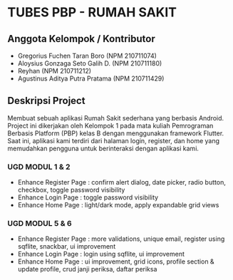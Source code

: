 # TUBES PBP - RUMAH SAKIT 

## Anggota Kelompok / Kontributor
- Gregorius Fuchen Taran Boro (NPM 210711074)
- Aloysius Gonzaga Seto Galih D. (NPM 210711180)
- Reyhan (NPM 210711212)
- Agustinus Aditya Putra Pratama (NPM 210711429)

## Deskripsi Project

Membuat sebuah aplikasi Rumah Sakit sederhana yang berbasis Android. Project ini dikerjakan oleh Kelompok 1 pada mata kuliah Pemrograman Berbasis Platform (PBP) kelas B dengan menggunakan framework Flutter. Saat ini, aplikasi kami terdiri dari halaman login, register, dan home yang memudahkan pengguna untuk berinteraksi dengan aplikasi kami.

### UGD MODUL 1 & 2

- Enhance Register Page : confirm alert dialog, date picker, radio button, checkbox, toggle password visibility
- Enhance Login Page :  toggle password visibility
- Enhance Home Page : light/dark mode, apply expandable grid views

### UGD MODUL 5 & 6

- Enhance Register Page : more validations, unique email, register using sqflite, snackbar, ui improvement
- Enhance Login Page :  login using sqflite, ui improvement
- Enhance Home Page : ui improvement, grid icons, profile section & update profile, crud janji periksa, daftar periksa
